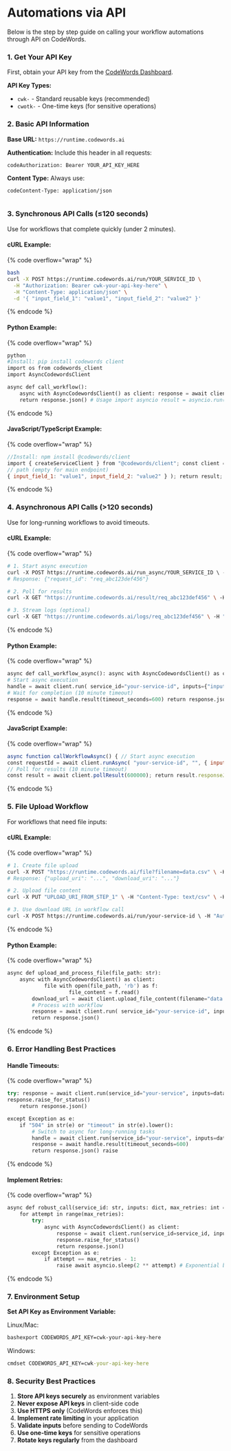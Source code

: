 # Automations via API

Below is the step by step guide on calling your workflow automations through API on CodeWords.

### 1. Get Your API Key

First, obtain your API key from the [CodeWords Dashboard](https://codewords.agemo.ai/account/keys).

**API Key Types:**

* `cwk-` - Standard reusable keys (recommended)
* `cwotk-` - One-time keys (for sensitive operations)

### 2. Basic API Information

**Base URL:** `https://runtime.codewords.ai`

**Authentication:** Include this header in all requests:

```
codeAuthorization: Bearer YOUR_API_KEY_HERE
```

**Content Type:** Always use:

```
codeContent-Type: application/json
```

<figure><img src="../../.gitbook/assets/Area (1) (1).gif" alt=""><figcaption></figcaption></figure>

### 3. Synchronous API Calls (≤120 seconds)

Use for workflows that complete quickly (under 2 minutes).

#### cURL Example:

{% code overflow="wrap" %}
```bash
bash
curl -X POST https://runtime.codewords.ai/run/YOUR_SERVICE_ID \
  -H "Authorization: Bearer cwk-your-api-key-here" \
  -H "Content-Type: application/json" \
  -d '{ "input_field_1": "value1", "input_field_2": "value2" }'

```
{% endcode %}

#### Python Example:

{% code overflow="wrap" %}
```python
python
#Install: pip install codewords client 
import os from codewords_client 
import AsyncCodewordsClient 

async def call_workflow(): 
    async with AsyncCodewordsClient() as client: response = await client.run( service_id="your-service-id", inputs={ "input_field_1": "value1", "input_field_2": "value2" } ) response.raise_for_status() 
    return response.json() # Usage import asyncio result = asyncio.run(call_workflow()) print(result)
```
{% endcode %}

#### JavaScript/TypeScript Example:

{% code overflow="wrap" %}
```javascript
//Install: npm install @codewords/client 
import { createServiceClient } from "@codewords/client"; const client = createServiceClient(process.env.CODEWORDS_API_KEY); async function callWorkflow() { const result = await client.runService( "your-service-id", "", 
// path (empty for main endpoint) 
{ input_field_1: "value1", input_field_2: "value2" } ); return result; }
```
{% endcode %}

### 4. Asynchronous API Calls (>120 seconds)

Use for long-running workflows to avoid timeouts.

#### cURL Example:

{% code overflow="wrap" %}
```bash
# 1. Start async execution 
curl -X POST https://runtime.codewords.ai/run_async/YOUR_SERVICE_ID \ -H "Authorization: Bearer cwk-your-api-key-here" \ -H "Content-Type: application/json" \ -d '{"input_field": "value"}' 
# Response: {"request_id": "req_abc123def456"} 

# 2. Poll for results 
curl -X GET "https://runtime.codewords.ai/result/req_abc123def456" \ -H "Authorization: Bearer cwk-your-api-key-here" 

# 3. Stream logs (optional) 
curl -X GET "https://runtime.codewords.ai/logs/req_abc123def456" \ -H "Authorization: Bearer cwk-your-api-key-here" \ -H "Accept: text/event-stream"
```
{% endcode %}

#### Python Example:

{% code overflow="wrap" %}
```python
async def call_workflow_async(): async with AsyncCodewordsClient() as client: 
# Start async execution 
handle = await client.run( service_id="your-service-id", inputs={"input_field": "value"}, in_background=True ) print(f"Started: {handle.request_id}") 
# Wait for completion (10 minute timeout) 
response = await handle.result(timeout_seconds=600) return response.json()
```
{% endcode %}

#### JavaScript Example:

{% code overflow="wrap" %}
```javascript
async function callWorkflowAsync() { // Start async execution 
const requestId = await client.runAsync( "your-service-id", "", { input_field: "value" } ); console.log(`Started: ${requestId}`); 
// Poll for results (10 minute timeout) 
const result = await client.pollResult(600000); return result.responseJson; }
```
{% endcode %}

### 5. File Upload Workflow

For workflows that need file inputs:

#### cURL Example:

{% code overflow="wrap" %}
```bash
# 1. Create file upload 
curl -X POST "https://runtime.codewords.ai/file?filename=data.csv" \ -H "Authorization: Bearer cwk-your-api-key-here" 
# Response: {"upload_uri": "...", "download_uri": "..."} 

# 2. Upload file content 
curl -X PUT "UPLOAD_URI_FROM_STEP_1" \ -H "Content-Type: text/csv" \ -H "x-amz-acl: public-read" \ --data-binary @data.csv 

# 3. Use download URL in workflow call 
curl -X POST https://runtime.codewords.ai/run/your-service-id \ -H "Authorization: Bearer cwk-your-api-key-here" \ -H "Content-Type: application/json" \ -d '{"file_input": "DOWNLOAD_URI_FROM_STEP_1"}'
```
{% endcode %}

#### Python Example:

{% code overflow="wrap" %}
```python
async def upload_and_process_file(file_path: str): 
    async with AsyncCodewordsClient() as client: 
            file with open(file_path, 'rb') as f: 
                    file_content = f.read()
        download_url = await client.upload_file_content(filename="data.csv", file_content=file_content)    
        # Process with workflow 
        response = await client.run( service_id="your-service-id", inputs={"file_input": download_url} ) 
        return response.json()
```
{% endcode %}

### 6. Error Handling Best Practices

#### Handle Timeouts:

{% code overflow="wrap" %}
```python
try: response = await client.run(service_id="your-service", inputs=data) 
response.raise_for_status()
    return response.json()

except Exception as e: 
    if "504" in str(e) or "timeout" in str(e).lower(): 
        # Switch to async for long-running tasks 
        handle = await client.run(service_id="your-service", inputs=data, in_background=True)
        response = await handle.result(timeout_seconds=600) 
        return response.json() raise
```
{% endcode %}

#### Implement Retries:

{% code overflow="wrap" %}
```python
async def robust_call(service_id: str, inputs: dict, max_retries: int = 3): 
    for attempt in range(max_retries): 
        try: 
            async with AsyncCodewordsClient() as client: 
                response = await client.run(service_id=service_id, inputs=inputs) 
                response.raise_for_status() 
                return response.json() 
        except Exception as e: 
            if attempt == max_retries - 1: 
                raise await asyncio.sleep(2 ** attempt) # Exponential backoff
```
{% endcode %}

### 7. Environment Setup

**Set API Key as Environment Variable:**

Linux/Mac:

```bash
bashexport CODEWORDS_API_KEY=cwk-your-api-key-here
```

Windows:

```cmd
cmdset CODEWORDS_API_KEY=cwk-your-api-key-here
```

### 8. Security Best Practices

1. **Store API keys securely** as environment variables
2. **Never expose API keys** in client-side code
3. **Use HTTPS only** (CodeWords enforces this)
4. **Implement rate limiting** in your application
5. **Validate inputs** before sending to CodeWords
6. **Use one-time keys** for sensitive operations
7. **Rotate keys regularly** from the dashboard
